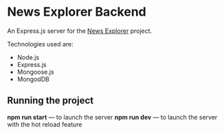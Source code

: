 # News Explorer Backend

An Express.js server for the [News Explorer](https://news-explorer.info) project.

Technologies used are:

- Node.js
- Express.js
- Mongoose.js
- MongodDB

## Running the project

**npm run start** — to launch the server
**npm run dev** — to launch the server with the hot reload feature
